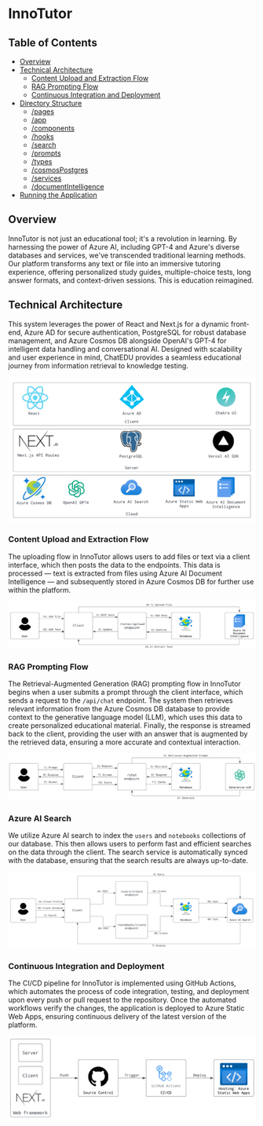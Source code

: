 # InnoTutor

## Table of Contents

- [Overview](#overview)
- [Technical Architecture](#technical-architecture)
    - [Content Upload and Extraction Flow](#content-upload-and-extraction-flow)
    - [RAG Prompting Flow](#rag-prompting-flow)
    - [Continuous Integration and Deployment](#continuous-integration-and-deployment)
- [Directory Structure](#directory-structure)
  - [/pages](#pages)
  - [/app](#app)
  - [/components](#components)
  - [/hooks](#hooks)
  - [/search](#search)
  - [/prompts](#prompts)
  - [/types](#types)
  - [/cosmosPostgres](#cosmospostgres)
  - [/services](#services)
  - [/documentIntelligence](#documentintelligence)
- [Running the Application](#running-the-app)

## Overview

InnoTutor is not just an educational tool; it's a revolution in learning. By harnessing the power of Azure AI, including GPT-4 and Azure's diverse databases and services, we've transcended traditional learning methods. Our platform transforms any text or file into an immersive tutoring experience, offering personalized study guides, multiple-choice tests, long answer formats, and context-driven sessions. This is education reimagined.

## Technical Architecture

This system leverages the power of React and Next.js for a dynamic front-end, Azure AD for secure authentication, PostgreSQL for robust database management, and Azure Cosmos DB alongside OpenAI's GPT-4 for intelligent data handling and conversational AI. Designed with scalability and user experience in mind, ChatEDU provides a seamless educational journey from information retrieval to knowledge testing.

![Overall.png](https://raw.githubusercontent.com/chat-edu/chat-edu/main/public/architecture/overall.png)

### Content Upload and Extraction Flow

The uploading flow in InnoTutor allows users to add files or text via a client interface, which then posts the data to the endpoints. This data is processed — text is extracted from files using Azure AI Document Intelligence — and subsequently stored in Azure Cosmos DB for further use within the platform.

![Uploading.png](https://raw.githubusercontent.com/chat-edu/chat-edu/main/public/architecture/uploading.png)

### RAG Prompting Flow

The Retrieval-Augmented Generation (RAG) prompting flow in InnoTutor begins when a user submits a prompt through the client interface, which sends a request to the `/api/chat` endpoint. The system then retrieves relevant information from the Azure Cosmos DB database to provide context to the generative language model (LLM), which uses this data to create personalized educational material. Finally, the response is streamed back to the client, providing the user with an answer that is augmented by the retrieved data, ensuring a more accurate and contextual interaction.

![Prompting.png](https://raw.githubusercontent.com/chat-edu/chat-edu/main/public/architecture/prompting.png)


### Azure AI Search

We utilize Azure AI search to index the `users` and `notebooks` collections of our database. This then allows users to perform fast and efficient searches on the data through the client. The search service is automatically synced with the database, ensuring that the search results are always up-to-date.

![Search.png](https://raw.githubusercontent.com/chat-edu/chat-edu/main/public/architecture/search.png)

### Continuous Integration and Deployment

The CI/CD pipeline for InnoTutor is implemented using GitHub Actions, which automates the process of code integration, testing, and deployment upon every push or pull request to the repository. Once the automated workflows verify the changes, the application is deployed to Azure Static Web Apps, ensuring continuous delivery of the latest version of the platform.

![Continuous Integration and Deployment Workflow with Next.js, GitHub, and Azure.png](https://raw.githubusercontent.com/chat-edu/chat-edu/main/public/architecture/deployment.png)
